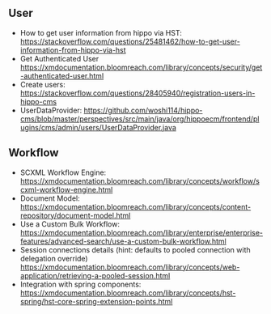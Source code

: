 
## User
* How to get user information from hippo via HST: https://stackoverflow.com/questions/25481462/how-to-get-user-information-from-hippo-via-hst
* Get Authenticated User https://xmdocumentation.bloomreach.com/library/concepts/security/get-authenticated-user.html
* Create users: https://stackoverflow.com/questions/28405940/registration-users-in-hippo-cms
* UserDataProvider: https://github.com/woshi114/hippo-cms/blob/master/perspectives/src/main/java/org/hippoecm/frontend/plugins/cms/admin/users/UserDataProvider.java


## Workflow
* SCXML Workflow Engine: https://xmdocumentation.bloomreach.com/library/concepts/workflow/scxml-workflow-engine.html
* Document Model: https://xmdocumentation.bloomreach.com/library/concepts/content-repository/document-model.html
* Use a Custom Bulk Workflow: https://xmdocumentation.bloomreach.com/library/enterprise/enterprise-features/advanced-search/use-a-custom-bulk-workflow.html
* Session connections details (hint: defaults to pooled connection with delegation override) https://xmdocumentation.bloomreach.com/library/concepts/web-application/retrieving-a-pooled-session.html
* Integration with spring components: https://xmdocumentation.bloomreach.com/library/concepts/hst-spring/hst-core-spring-extension-points.html
